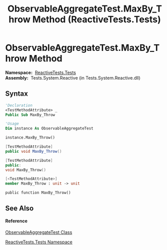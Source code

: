 ﻿---
title: ObservableAggregateTest.MaxBy_Throw Method  (ReactiveTests.Tests)
TOCTitle: MaxBy_Throw Method
ms:assetid: M:ReactiveTests.Tests.ObservableAggregateTest.MaxBy_Throw
ms:mtpsurl: https://msdn.microsoft.com/en-us/library/reactivetests.tests.observableaggregatetest.maxby_throw(v=VS.103)
ms:contentKeyID: 36620199
ms.date: 06/28/2011
mtps_version: v=VS.103
f1_keywords:
- ReactiveTests.Tests.ObservableAggregateTest.MaxBy_Throw
dev_langs:
- CSharp
- JScript
- VB
- FSharp
- c++
---

# ObservableAggregateTest.MaxBy\_Throw Method

**Namespace:**  [ReactiveTests.Tests](hh289046\(v=vs.103\).md)  
**Assembly:**  Tests.System.Reactive (in Tests.System.Reactive.dll)

## Syntax

``` vb
'Declaration
<TestMethodAttribute> _
Public Sub MaxBy_Throw
```

``` vb
'Usage
Dim instance As ObservableAggregateTest

instance.MaxBy_Throw()
```

``` csharp
[TestMethodAttribute]
public void MaxBy_Throw()
```

``` c++
[TestMethodAttribute]
public:
void MaxBy_Throw()
```

``` fsharp
[<TestMethodAttribute>]
member MaxBy_Throw : unit -> unit 
```

``` jscript
public function MaxBy_Throw()
```

## See Also

#### Reference

[ObservableAggregateTest Class](hh314823\(v=vs.103\).md)

[ReactiveTests.Tests Namespace](hh289046\(v=vs.103\).md)

